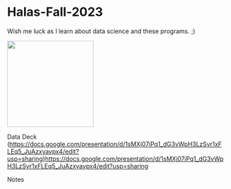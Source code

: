 # Halas-Fall-2023
Wish me luck as I learn about data science and these programs. ;)

<img src=![image](https://github.com/JordanHalas/Halas-Fall-2023/assets/143058973/ec01e063-13ad-4708-8253-b03a0cccd9b7 width=200>


Data Deck
(https://docs.google.com/presentation/d/1sMXj07iPq1_dG3vWpH3LzSyr1xFLEq5_JuAzxyavpx4/edit?usp=sharing)https://docs.google.com/presentation/d/1sMXj07iPq1_dG3vWpH3LzSyr1xFLEq5_JuAzxyavpx4/edit?usp=sharing

Notes
